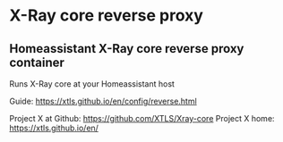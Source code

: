 # X-Ray core reverse proxy
## Homeassistant X-Ray core reverse proxy container

Runs X-Ray core at your Homeassistant host

Guide: https://xtls.github.io/en/config/reverse.html

Project X at Github: https://github.com/XTLS/Xray-core
Project X home: https://xtls.github.io/en/